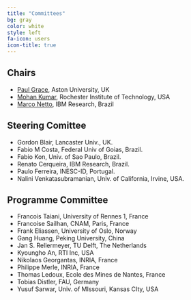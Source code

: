 ```yaml
---
title: "Committees"
bg: gray
color: white
style: left
fa-icon: users
icon-title: true
---
```


## Chairs 

* [Paul Grace](https://sites.google.com/site/pjgrace/home), Aston University, UK 
* [Mohan Kumar](https://www.cs.rit.edu/~mjk/), Rochester Institute of Technology, USA
* [Marco Netto](http://www.marconetto.me), IBM Research, Brazil

## Steering Comittee

* Gordon Blair, Lancaster Univ., UK.
* Fabio M Costa, Federal Univ of Goias, Brazil.
* Fabio Kon, Univ. of Sao Paulo, Brazil.
* Renato Cerqueira, IBM Research, Brazil.
* Paulo Ferreira, INESC-ID, Portugal.
* Nalini Venkatasubramanian, Univ. of California, Irvine, USA.

## Programme Committee

* Francois Taiani, University of Rennes 1, France
* Francoise Sailhan, CNAM, Paris, France
* Frank Eliassen, University of Oslo, Norway
* Gang Huang, Peking University, China 
* Jan S. Rellermeyer, TU Delft, The Netherlands
* Kyoungho An, RTI Inc, USA
* Nikolaos Georgantas, INRIA, France
* Philippe Merle, INRIA, France 
* Thomas Ledoux, Ecole des Mines de Nantes, France 
* Tobias Distler, FAU, Germany
* Yusuf Sarwar, Univ. of MIssouri, Kansas CIty, USA

